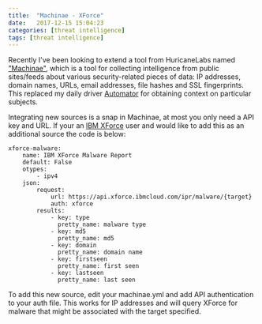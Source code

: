 ```yaml
---
title:  "Machinae - XForce"
date:   2017-12-15 15:04:23
categories: [threat intelligence]
tags: [threat intelligence]
---
```

Recently I've been looking to extend a tool from HuricaneLabs named ["Machinae"](https://github.com/HurricaneLabs/machinae), which is a tool for collecting intelligence from public sites/feeds about various security-related pieces of data: IP addresses, domain names, URLs, email addresses, file hashes and SSL fingerprints. This replaced my daily driver [Automator](http://www.tekdefense.com/automater/) for obtaining context on particular subjects.

Integrating new sources is a snap in Machinae, at most you only need a API key and URL.  If your an [IBM XForce](https://exchange.xforce.ibmcloud.com) user and would like to add this as an additional source the code is below:

```
xforce-malware:
    name: IBM XForce Malware Report
    default: False
    otypes:
        - ipv4
    json:
        request:
            url: https://api.xforce.ibmcloud.com/ipr/malware/{target}
            auth: xforce
        results:
            - key: type
              pretty_name: malware type
            - key: md5
              pretty_name: md5
            - key: domain
              pretty_name: domain name
            - key: firstseen
              pretty_name: first seen
            - key: lastseen
              pretty_name: last seen
```
To add this new source, edit your machinae.yml and add API authentication to your auth file.  This works for IP addresses and will query XForce for malware that might be associated with the target specified.
